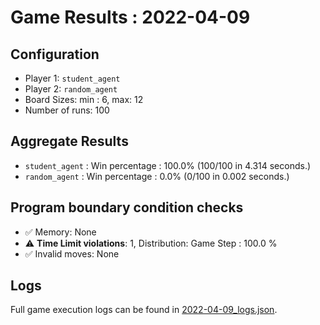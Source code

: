 
# Game Results : 2022-04-09


 ## Configuration 

 - Player 1: `student_agent`
 - Player 2: `random_agent`
 - Board Sizes: min : 6, max: 12
 - Number of runs: 100


 ## Aggregate Results 

 - `student_agent` : Win percentage : 100.0% (100/100 in 4.314 seconds.)
 - `random_agent` : Win percentage : 0.0% (0/100 in 0.002 seconds.)


 ## Program boundary condition checks 

 - :white_check_mark: Memory: None
 - :warning: **Time Limit violations**: 1, Distribution: Game Step : 100.0 %
 - :white_check_mark: Invalid moves: None


 ## Logs 

 Full game execution logs can be found in [2022-04-09_logs.json](2022-04-09_logs.json).


